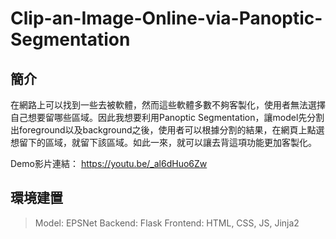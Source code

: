 ﻿# Clip-an-Image-Online-via-Panoptic-Segmentation

## 簡介
在網路上可以找到一些去被軟體，然而這些軟體多數不夠客製化，使用者無法選擇自己想要留哪些區域。因此我想要利用Panoptic Segmentation，讓model先分割出foreground以及background之後，使用者可以根據分割的結果，在網頁上點選想留下的區域，就留下該區域。如此一來，就可以讓去背這項功能更加客製化。

Demo影片連結： https://youtu.be/_al6dHuo6Zw
## 環境建置
> Model: EPSNet
> Backend: Flask
> Frontend: HTML, CSS, JS, Jinja2

